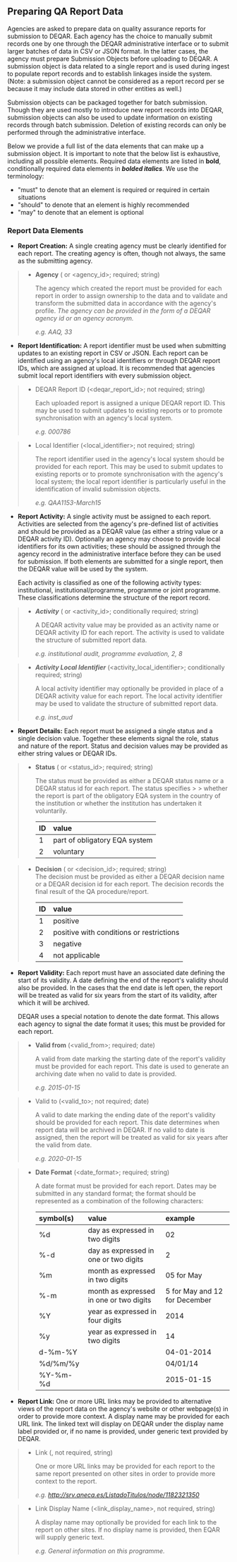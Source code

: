 Preparing QA Report Data
------------------------

Agencies are asked to prepare data on quality assurance reports for submission to DEQAR.  Each agency has the choice to manually submit records one by one through the DEQAR administrative interface or to submit larger batches of data in CSV or JSON format. In the latter cases, the agency must prepare Submission Objects before uploading to DEQAR. A submission object is data related to a single report and is used during ingest to populate report records and to establish linkages inside the system. (Note: a submission object cannot be considered as a report record per se because it may include data stored in other entities as well.) 

Submission objects can be packaged together for batch submission. Though they are used mostly to introduce new report records into DEQAR, submission objects can also be used to update information on existing records through batch submission. Deletion of existing records can only be performed through the administrative interface. 

Below we provide a full list of the data elements that can make up a submission object. It is important to note that the below list is exhaustive, including all possible elements. Required data elements are listed in **bold**, conditionally required data elements in ***bolded italics***.  We use the terminology:

 - "must" to denote that an element is required or required in certain situations
 - "should" to denote that an element is highly recommended
 - "may" to denote that an element is optional

### Report Data Elements

- **Report Creation:** A single creating agency must be clearly identified for each report. The creating agency is often, though not always, the same as the submitting agency.

>  - **Agency** (<agency> or <agency_id>; required; string)
>
>    The agency which created the report must be provided for each report in order to assign ownership to the data and to validate and transform the submitted data in accordance with the agency's profile. *The agency can be provided in the form of a DEQAR agency id or an agency acronym.*	
>
>    *e.g. AAQ, 33*

- **Report Identification:** A report identifier must be used when submitting updates to an existing report in CSV or JSON. Each report can be identified using an agency's local identifiers or through DEQAR report IDs, which are assigned at upload. It is recommended that agencies submit local report identifiers with every submission object.

>  - DEQAR Report ID (<deqar_report_id>; not required; string)
>
>    Each uploaded report is assigned a unique DEQAR report ID. This may be used to submit updates to existing reports or to promote synchronisation with an agency's local system.
>
>    *e.g. 000786* 

>  - Local Identifier (<local_identifier>; not required; string)
>
>    The report identifier used in the agency's local system should be provided for each report. This may be used to submit updates to existing reports or to promote synchronisation with the agency's local system; the local report identifier is particularly useful in the identification of invalid submission objects.
>
>    *e.g. QAA1153-March15*

- **Report Activity:** A single activity must be assigned to each report. Activities are selected from the agency's pre-defined list of activities and should be provided as a DEQAR value (as either a string value or a DEQAR activity ID). Optionally an agency may choose to provide local identifiers for its own activities; these should be assigned through the agency record in the administrative interface before they can be used for submission. If both elements are submitted for a single report, then the DEQAR value will be used by the system. 

  Each activity is classified as one of the following activity types: institutional, institutional/programme, programme or joint programme. These classifications determine the structure of the report record.

>  - ***Activity*** (<activity> or <activity_id>; conditionally required; string)		
>
>    A DEQAR activity value may be provided as an activity name or DEQAR activity ID for each report. The activity is used to validate the structure of submitted report data.
>
>    *e.g. institutional audit, programme evaluation, 2, 8*				
	
>  - ***Activity Local Identifier*** (<activity_local_identifier>; conditionally required; string)
>
>    A local activity identifier may optionally be provided in place of a DEQAR activity value for each report. The local activity identifier may be used to validate the structure of submitted report data.
>
>    *e.g. inst_aud*
    	
- **Report Details:** Each report must be assigned a single status and a single decision value. Together these elements signal the role, status and nature of the report.  Status and decision values may be provided as either string values or DEQAR IDs.  

>  - **Status** (<status> or <status_id>; required; string)
>	
>    The status must be provided as either a DEQAR status name or a DEQAR status id for each report. The status specifies > > whether the report is part of the obligatory EQA system in the country of the institution or whether the institution has undertaken it voluntarily.
> 
>
>    |ID |value                         |
>    |:--|:-----------------------------|
>    |1  |part of obligatory EQA system | 
>    |2  |voluntary                     |
   		
>  - **Decision** (<decision> or <decision_id>; required; string)		
>    The decision must be provided as either a DEQAR decision name or a DEQAR decision id for each report. The decision records the final result of the QA procedure/report.
> 
>
>    |ID |value                                   |
>    |:--|:---------------------------------------|
>    |1  |positive                                | 
>    |2  |positive with conditions or restrictions|
>    |3  |negative                                |
>    |4  |not applicable                          |


- **Report Validity:** Each report must have an associated date defining the start of its validity. A date defining the end of the report's validity should also be provided. In the cases that the end date is left open, the report will be treated as valid for six years from the start of its validity, after which it will be archived.

  DEQAR uses a special notation to denote the date format. This allows each agency to signal the date format it uses; this must be provided for each report.
		
>  - **Valid from** (<valid_from>; required; date)
>
>    A valid from date marking the starting date of the report's validity must be provided for each report. This date is used to generate an archiving date when no valid to date is provided.
>
>    *e.g. 2015-01-15*
		
>  - Valid to (<valid_to>; not required; date)	
>
>    A valid to date marking the ending date of the report's validity should be provided for each report. This date determines when report data will be archived in DEQAR. If no valid to date is assigned, then the report will be treated as valid for six years after the valid from date.
>
>    *e.g. 2020-01-15*
		
>  - **Date Format** (<date_format>; required; string)
>
>    A date format  must be provided for each report. Dates may be submitted in any standard format; the format should be represented as a combination of the following characters:
>
>
>    |symbol(s)| value                                 |example                      |
>    |:--------|:--------------------------------------|:----------------------------|
>    |%d       |day as expressed in two digits         |02                           | 
>    |%-d      |day as expressed in one or two digits  |2                            |
>    |%m       |month as expressed in two digits       |05 for May                   |
>    |%-m      |month as expressed in one or two digits|5 for May and 12 for December|
>    |%Y       |year as expressed in four digits       |2014                         |
>    |%y       |year as expressed in two digits        |14                           |
>    |d-%m-%Y  |                                       |04-01-2014                   |
>    |%d/%m/%y |                                       |04/01/14                     |
>    |%Y-%m-%d |                                       |2015-01-15                   |


- **Report Link:** One or more URL links may be provided to alternative views of the report data on the agency's website or other webpage(s) in order to provide more context. A display name may be provided for each URL link. The linked text will display on DEQAR under the display name label provided or, if no name is provided, under generic text provided by DEQAR. 

>  - Link (<link>, not required, string)
>
>    One or more URL links may be provided for each report to the same report presented on other sites in order to provide more context to the report.
>
>    *e.g. http://srv.aneca.es/ListadoTitulos/node/1182321350*
		
>  - Link Display Name (<link_display_name>, not required, string)
>
>    A display name may optionally be provided for each link to the report on other sites. If no display name is provided, then EQAR will supply generic text.	
>
>    *e.g. General information on this programme.*
